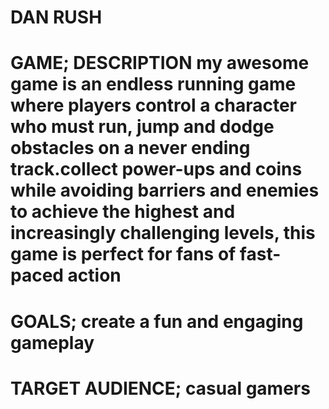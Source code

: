 # DAN RUSH
# GAME; DESCRIPTION my awesome game is an endless running game where players control a character who must run, jump and dodge obstacles on a never ending track.collect power-ups and coins while avoiding barriers and enemies to achieve the highest and increasingly challenging levels, this game is perfect for fans of fast-paced action
# GOALS; create a fun and engaging gameplay
# TARGET AUDIENCE; casual gamers  
